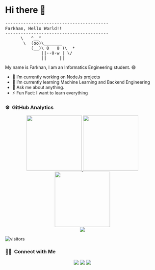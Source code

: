 # Hi there 👋

<pre>
----------------------------------------
<span>Farkhan, Hello World!!</span>
----------------------------------------
      \   ^__^
       \  (oo)\_______
          (__)\ 0   0 )\  *
              ||--0-w | \/
              ||     ||
</pre>

My name is Farkhan, I am an Informatics Engineering student. :smile:

- 🔭 I’m currently working on NodeJs projects
- 🌱 I’m currently learning Machine Learning and Backend Engineering
- 💬 Ask me about anything. 
- ⚡ Fun Fact: I want to learn everything 

### ⚙️ &nbsp;GitHub Analytics

<p align="center">
<a href="https://github.com/farkhan777">
  <img height="180em" src="https://github-readme-stats-eight-theta.vercel.app/api?username=farkhan777&show_icons=true&theme=tokyonight&include_all_commits=true&count_private=true&hide_border=true"/>
  <img height="180em" src="https://github-readme-stats-eight-theta.vercel.app/api/top-langs/?username=farkhan777&hide_border=true&cache_seconds=1800&layout=compact&langs_count=8&theme=tokyonight"/> 
  <br/>
  <img height="180em" src="https://github-readme-streak-stats.herokuapp.com/?user=farkhan777&theme=buefy-dark&hide_border=true&background=1a1b27"/>
  <br/>
  <img src="https://github-profile-trophy.vercel.app/?username=farkhan777&margin-w=10&no-frame=true&row=1&theme=darkhub"/>
  </a>
</p>

![visitors](https://visitor-badge.glitch.me/badge?page_id=vfarkhan777) 

### 🤝🏻 &nbsp;Connect with Me

<p align="center">
<a href="mailto:farhanhamzah71@gmail.com"><img src="https://img.shields.io/badge/-farhanhamzah71-D14836?style=flat&logo=Gmail&logoColor=white"/></a>
<a href="https://t.me/KhanHF"><img src="https://img.shields.io/badge/-KhanHF-2CA5E0?style=flat&logo=telegram&logoColor=white"/></a>
<a href="https://www.linkedin.com/in/farkhanhf/"><img src="https://img.shields.io/badge/-Farkhan-blue?style=flat&logo=linkedin&logoColor=white"></a>
</p>
